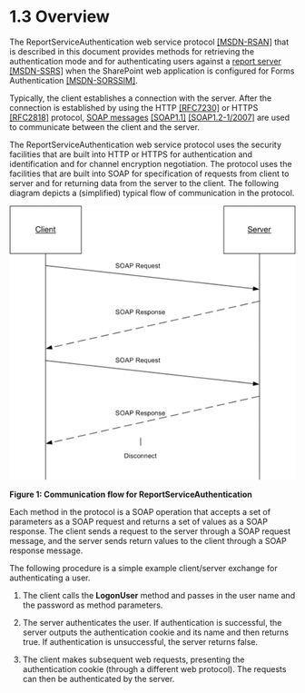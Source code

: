 <html dir="LTR" xmlns:mshelp="http://msdn.microsoft.com/mshelp" xmlns:ddue="http://ddue.schemas.microsoft.com/authoring/2003/5" xmlns:xlink="http://www.w3.org/1999/xlink" xmlns:tool="http://www.microsoft.com/tooltip">
    <head>
        <meta http-equiv="Content-Type" content="text/html; CHARSET=utf-8"></meta>
        <meta name="save" content="history"></meta>
        <title>1.3 Overview</title>
        <xml>
            <mshelp:toctitle title="1.3 Overview"></mshelp:toctitle>
            <mshelp:rltitle title="[MS-RSWSSFA]: Overview"></mshelp:rltitle>
            <mshelp:keyword index="A" term="10b5fc2d-79f5-41f1-b117-7647699425fe"></mshelp:keyword>
            <mshelp:attr name="DCSext.ContentType" value="open specification"></mshelp:attr>
            <mshelp:attr name="AssetID" value="10b5fc2d-79f5-41f1-b117-7647699425fe"></mshelp:attr>
            <mshelp:attr name="TopicType" value="kbRef"></mshelp:attr>
            <mshelp:attr name="DCSext.Title" value="[MS-RSWSSFA]: Overview" />
        </xml>
    </head>
    <body>
        <div id="header">
            <h1 class="heading">1.3 Overview</h1>
        </div>
        <div id="mainSection">
            <div id="mainBody">
                <div id="allHistory" class="saveHistory"></div>
                <div id="sectionSection0" class="section" name="collapseableSection">
                    

<p>The ReportServiceAuthentication web service protocol <a href="https://go.microsoft.com/fwlink/?LinkId=155562">[MSDN-RSAN]</a> that is
described in this document provides methods for retrieving the authentication
mode and for authenticating users against a <a href="74870060-537e-429d-95e1-0b0783092fb6.htm#gt_cbdd3a12-e9ec-43e2-ac97-9c47f171f96a">report server</a> <a href="https://go.microsoft.com/fwlink/?LinkId=152499">[MSDN-SSRS]</a> when the
SharePoint web application is configured for Forms Authentication <a href="https://go.microsoft.com/fwlink/?linkid=865493">[MSDN-SORSSIM]</a>. </p>

<p>Typically, the client establishes a connection with the
server. After the connection is established by using the HTTP <a href="https://go.microsoft.com/fwlink/?LinkId=402094">[RFC7230]</a> or HTTPS <a href="https://go.microsoft.com/fwlink/?LinkId=90383">[RFC2818]</a> protocol, <a href="74870060-537e-429d-95e1-0b0783092fb6.htm#gt_96185df3-4677-478c-b239-f72fcf514c59">SOAP messages</a> <a href="https://go.microsoft.com/fwlink/?LinkId=90520">[SOAP1.1]</a> <a href="https://go.microsoft.com/fwlink/?LinkId=94664">[SOAP1.2-1/2007]</a> are
used to communicate between the client and the server. </p>

<p>The ReportServiceAuthentication web service protocol uses
the security facilities that are built into HTTP or HTTPS for authentication
and identification and for channel encryption negotiation. The protocol uses
the facilities that are built into SOAP for specification of requests from
client to server and for returning data from the server to the client. The
following diagram depicts a (simplified) typical flow of communication in the
protocol.</p>

<p><img id="MS-RSWSSFA_pictecb14073-c9e6-b195-00ef-e4b9c8053dd1.png" src="MS-RSWSSFA_files/image001.png" alt="Communication flow for ReportServiceAuthentication" title="Communication flow for ReportServiceAuthentication"></p>

<p><b>Figure 1: Communication flow for
ReportServiceAuthentication</b></p>

<p>Each method in the protocol is a SOAP operation that accepts
a set of parameters as a SOAP request and returns a set of values as a SOAP
response. The client sends a request to the server through a SOAP request
message, and the server sends return values to the client through a SOAP
response message.</p>

<p>The following procedure is a simple example client/server
exchange for authenticating a user.</p>

<ol><li><p><span>    </span>The client calls
the <b>LogonUser</b> method and passes in the user name and the password as
method parameters.</p>

</li><li><p><span>    </span>The server
authenticates the user. If authentication is successful, the server outputs the
authentication cookie and its name and then returns true. If authentication is
unsuccessful, the server returns false.</p>

</li><li><p><span>    </span>The client makes
subsequent web requests, presenting the authentication cookie (through a
different web protocol). The requests can then be authenticated by the server.</p>

</li></ol>
                </div>
            </div>
        </div>
    </body>
</html>